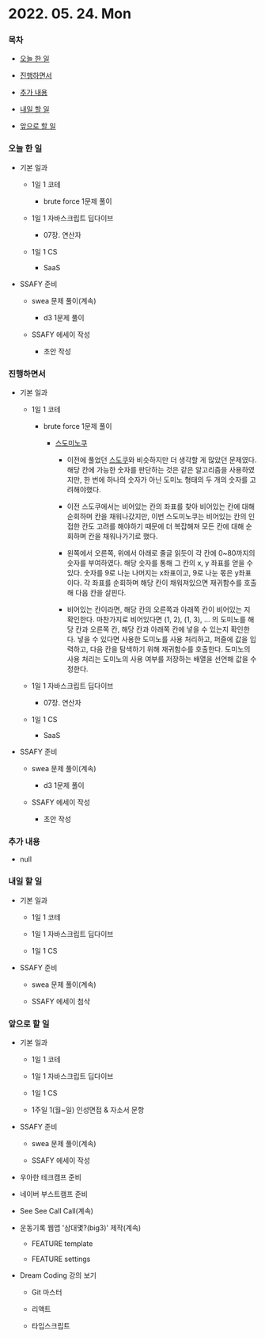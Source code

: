 # 2022. 05. 24. Mon

### 목차

- [오늘 한 일](#오늘-한-일)

- [진행하면서](#진행하면서)

- [추가 내용](#추가-내용)

- [내일 할 일](#내일-할-일)

- [앞으로 할 일](#앞으로-할-일)

### 오늘 한 일

- 기본 일과

  - 1일 1 코테

    - brute force 1문제 풀이

  - 1일 1 자바스크립트 딥다이브

    - 07장. 연산자

  - 1일 1 CS

    - SaaS

- SSAFY 준비

  - swea 문제 풀이(계속)

    - d3 1문제 풀이

  - SSAFY 에세이 작성

    - 초안 작성

### 진행하면서

- 기본 일과

  - 1일 1 코테

    - brute force 1문제 풀이

      - [스도미노쿠](https://www.acmicpc.net/problem/4574)

        - 이전에 풀었던 [스도쿠](https://www.acmicpc.net/problem/2580)와 비슷하지만 더 생각할 게 많았던 문제였다. 해당 칸에 가능한 숫자를 판단하는 것은 같은 알고리즘을 사용하였지만, 한 번에 하나의 숫자가 아닌 도미노 형태의 두 개의 숫자를 고려해야했다.

        - 이전 스도쿠에서는 비어있는 칸의 좌표를 찾아 비어있는 칸에 대해 순회하며 칸을 채워나갔지만, 이번 스도미노쿠는 비어있는 칸의 인접한 칸도 고려를 해야하기 때문에 더 복잡해져 모든 칸에 대해 순회하며 칸을 채워나가기로 했다.

        - 왼쪽에서 오른쪽, 위에서 아래로 줄글 읽듯이 각 칸에 0~80까지의 숫자를 부여하였다. 해당 숫자를 통해 그 칸의 x, y 좌표를 얻을 수 있다. 숫자를 9로 나눈 나머지는 x좌표이고, 9로 나눈 몫은 y좌표이다. 각 좌표를 순회하며 해당 칸이 채워져있으면 재귀함수를 호출해 다음 칸을 살핀다.

        - 비어있는 칸이라면, 해당 칸의 오른쪽과 아래쪽 칸이 비어있는 지 확인한다. 마찬가지로 비어있다면 (1, 2), (1, 3), ... 의 도미노를 해당 칸과 오른쪽 칸, 해당 칸과 아래쪽 칸에 넣을 수 있는지 확인한다. 넣을 수 있다면 사용한 도미노를 사용 처리하고, 퍼즐에 값을 입력하고, 다음 칸을 탐색하기 위해 재귀함수를 호출한다. 도미노의 사용 처리는 도미노의 사용 여부를 저장하는 배열을 선언해 값을 수정한다.

  - 1일 1 자바스크립트 딥다이브

    - 07장. 연산자

  - 1일 1 CS

    - SaaS

- SSAFY 준비

  - swea 문제 풀이(계속)

    - d3 1문제 풀이

  - SSAFY 에세이 작성

    - 초안 작성

### 추가 내용

- null

### 내일 할 일

- 기본 일과

  - 1일 1 코테

  - 1일 1 자바스크립트 딥다이브

  - 1일 1 CS

- SSAFY 준비

  - swea 문제 풀이(계속)

  - SSAFY 에세이 첨삭

### 앞으로 할 일

- 기본 일과

  - 1일 1 코테

  - 1일 1 자바스크립트 딥다이브

  - 1일 1 CS

  - 1주일 1(월~일) 인성면접 & 자소서 문항

- SSAFY 준비

  - swea 문제 풀이(계속)

  - SSAFY 에세이 작성

- 우아한 테크캠프 준비

- 네이버 부스트캠프 준비

- See See Call Call(계속)

- 운동기록 웹앱 '삼대몇?(big3)' 제작(계속)

  - FEATURE template

  - FEATURE settings

- Dream Coding 강의 보기

  - Git 마스터

  - 리액트

  - 타입스크립트

<br><br>

